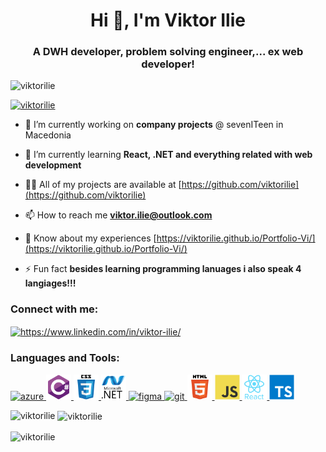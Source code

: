 <h1 align="center">Hi 👋, I'm Viktor Ilie</h1>
<h3 align="center">A DWH developer, problem solving engineer,... ex web developer!</h3>

<p align="left"> <img src="https://komarev.com/ghpvc/?username=viktorilie&label=Profile%20views&color=0e75b6&style=flat" alt="viktorilie" /> </p>

<p align="left"> <a href="https://github.com/ryo-ma/github-profile-trophy"><img src="https://github-profile-trophy.vercel.app/?username=viktorilie" alt="viktorilie" /></a> </p>

- 🔭 I’m currently working on **company projects** @ sevenITeen in Macedonia

- 🌱 I’m currently learning **React, .NET and everything related with web development**

- 👨‍💻 All of my projects are available at [https://github.com/viktorilie](https://github.com/viktorilie)

- 📫 How to reach me **viktor.ilie@outlook.com**

- 📄 Know about my experiences [https://viktorilie.github.io/Portfolio-Vi/](https://viktorilie.github.io/Portfolio-Vi/)

- ⚡ Fun fact **besides learning programming lanuages i also speak 4 langiages!!!**

<h3 align="left">Connect with me:</h3>
<p align="left">
<a href="https://linkedin.com/in/https://www.linkedin.com/in/viktor-ilie/" target="blank"><img align="center" src="https://raw.githubusercontent.com/rahuldkjain/github-profile-readme-generator/master/src/images/icons/Social/linked-in-alt.svg" alt="https://www.linkedin.com/in/viktor-ilie/" height="30" width="40" /></a>
</p>

<h3 align="left">Languages and Tools:</h3>
<p align="left"> <a href="https://azure.microsoft.com/en-in/" target="_blank" rel="noreferrer"> <img src="https://www.vectorlogo.zone/logos/microsoft_azure/microsoft_azure-icon.svg" alt="azure" width="40" height="40"/> </a> <a href="https://www.w3schools.com/cs/" target="_blank" rel="noreferrer"> <img src="https://raw.githubusercontent.com/devicons/devicon/master/icons/csharp/csharp-original.svg" alt="csharp" width="40" height="40"/> </a> <a href="https://www.w3schools.com/css/" target="_blank" rel="noreferrer"> <img src="https://raw.githubusercontent.com/devicons/devicon/master/icons/css3/css3-original-wordmark.svg" alt="css3" width="40" height="40"/> </a> <a href="https://dotnet.microsoft.com/" target="_blank" rel="noreferrer"> <img src="https://raw.githubusercontent.com/devicons/devicon/master/icons/dot-net/dot-net-original-wordmark.svg" alt="dotnet" width="40" height="40"/> </a> <a href="https://www.figma.com/" target="_blank" rel="noreferrer"> <img src="https://www.vectorlogo.zone/logos/figma/figma-icon.svg" alt="figma" width="40" height="40"/> </a> <a href="https://git-scm.com/" target="_blank" rel="noreferrer"> <img src="https://www.vectorlogo.zone/logos/git-scm/git-scm-icon.svg" alt="git" width="40" height="40"/> </a> <a href="https://www.w3.org/html/" target="_blank" rel="noreferrer"> <img src="https://raw.githubusercontent.com/devicons/devicon/master/icons/html5/html5-original-wordmark.svg" alt="html5" width="40" height="40"/> </a> <a href="https://developer.mozilla.org/en-US/docs/Web/JavaScript" target="_blank" rel="noreferrer"> <img src="https://raw.githubusercontent.com/devicons/devicon/master/icons/javascript/javascript-original.svg" alt="javascript" width="40" height="40"/> </a> <a href="https://reactjs.org/" target="_blank" rel="noreferrer"> <img src="https://raw.githubusercontent.com/devicons/devicon/master/icons/react/react-original-wordmark.svg" alt="react" width="40" height="40"/> </a> <a href="https://www.typescriptlang.org/" target="_blank" rel="noreferrer"> <img src="https://raw.githubusercontent.com/devicons/devicon/master/icons/typescript/typescript-original.svg" alt="typescript" width="40" height="40"/> </a> </p>

<p><img align="left" src="https://github-readme-stats.vercel.app/api/top-langs?username=viktorilie&show_icons=true&locale=en&layout=compact" alt="viktorilie" /></p>

<p>&nbsp;<img align="center" src="https://github-readme-stats.vercel.app/api?username=viktorilie&show_icons=true&locale=en" alt="viktorilie" /></p>

<p><img align="center" src="https://github-readme-streak-stats.herokuapp.com/?user=viktorilie&" alt="viktorilie" /></p>

